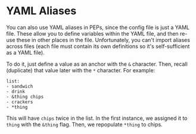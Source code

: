 # YAML Aliases

You can also use YAML aliases in PEPs, since the config file is just a YAML file. These allow you to define variables within the YAML file, and then re-use these in other places in the file. Unfortunately, you can't import aliases across files (each file must contain its own definitions so it's self-sufficient as a YAML file).

To do it, just define a value as an anchor with the `&` character. Then, recall (duplicate) that value later with the `*` character. For example:

```
list:
- sandwich
- drink
- &thing chips
- crackers
- *thing
```

This will have `chips` twice in the list. In the first instance, we assigned it to `thing` with the `&thing` flag. Then, we repopulate `*thing` to chips.